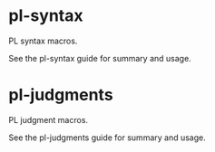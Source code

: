# pl-syntax
PL syntax macros.

See the pl-syntax guide for summary and usage.

# pl-judgments
PL judgment macros.

See the pl-judgments guide for summary and usage.

